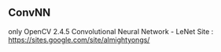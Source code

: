 ## ConvNN 


only OpenCV 2.4.5 
Convolutional Neural Network - LeNet
Site : https://sites.google.com/site/almightyongs/

```

```
